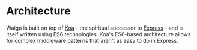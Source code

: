 # Architecture

Waigo is built on top of [Koa](http://koajs.com) -  the spiritual successor to [Express](https://expressjs.com/) - and is itself written using ES6 technologies. Koa's ES6-based architecture allows for complex middleware patterns that aren't as easy to do in Express. 

